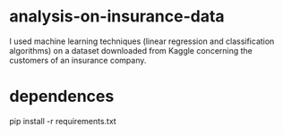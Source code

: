 # analysis-on-insurance-data
I used machine learning techniques (linear regression and classification algorithms) on a dataset downloaded from Kaggle concerning the customers of an insurance company.

# dependences
pip install -r requirements.txt

